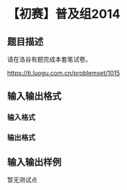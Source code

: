 # 【初赛】普及组2014

## 题目描述

请在洛谷有题完成本套笔试卷。

https://ti.luogu.com.cn/problemset/1015

## 输入输出格式

### 输入格式

### 输出格式

## 输入输出样例

暂无测试点

